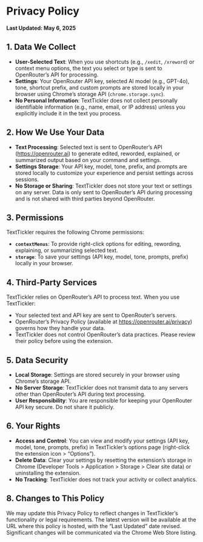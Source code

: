 # Privacy Policy

**Last Updated: May 6, 2025**

## 1. Data We Collect

- **User-Selected Text**: When you use shortcuts (e.g., `/xedit`, `/xreword`) or context menu options, the text you select or type is sent to OpenRouter’s API for processing.
- **Settings**: Your OpenRouter API key, selected AI model (e.g., GPT-4o), tone, shortcut prefix, and custom prompts are stored locally in your browser using Chrome’s storage API (`chrome.storage.sync`).
- **No Personal Information**: TextTickler does not collect personally identifiable information (e.g., name, email, or IP address) unless you explicitly include it in the text you process.

## 2. How We Use Your Data
- **Text Processing**: Selected text is sent to OpenRouter’s API (https://openrouter.ai) to generate edited, reworded, explained, or summarized output based on your command and settings.
- **Settings Storage**: Your API key, model, tone, prefix, and prompts are stored locally to customize your experience and persist settings across sessions.
- **No Storage or Sharing**: TextTickler does not store your text or settings on any server. Data is only sent to OpenRouter’s API during processing and is not shared with third parties beyond OpenRouter.

## 3. Permissions
TextTickler requires the following Chrome permissions:
- **`contextMenus`**: To provide right-click options for editing, rewording, explaining, or summarizing selected text.
- **`storage`**: To save your settings (API key, model, tone, prompts, prefix) locally in your browser.

## 4. Third-Party Services
TextTickler relies on OpenRouter’s API to process text. When you use TextTickler:
- Your selected text and API key are sent to OpenRouter’s servers.
- OpenRouter’s Privacy Policy (available at https://openrouter.ai/privacy) governs how they handle your data.
- TextTickler does not control OpenRouter’s data practices. Please review their policy before using the extension.

## 5. Data Security
- **Local Storage**: Settings are stored securely in your browser using Chrome’s storage API.
- **No Server Storage**: TextTickler does not transmit data to any servers other than OpenRouter’s API during text processing.
- **User Responsibility**: You are responsible for keeping your OpenRouter API key secure. Do not share it publicly.

## 6. Your Rights
- **Access and Control**: You can view and modify your settings (API key, model, tone, prompts, prefix) in TextTickler’s options page (right-click the extension icon > “Options”).
- **Delete Data**: Clear your settings by resetting the extension’s storage in Chrome (Developer Tools > Application > Storage > Clear site data) or uninstalling the extension.
- **No Tracking**: TextTickler does not track your activity or collect analytics.

## 8. Changes to This Policy
We may update this Privacy Policy to reflect changes in TextTickler’s functionality or legal requirements. The latest version will be available at the URL where this policy is hosted, with the “Last Updated” date revised. Significant changes will be communicated via the Chrome Web Store listing.

